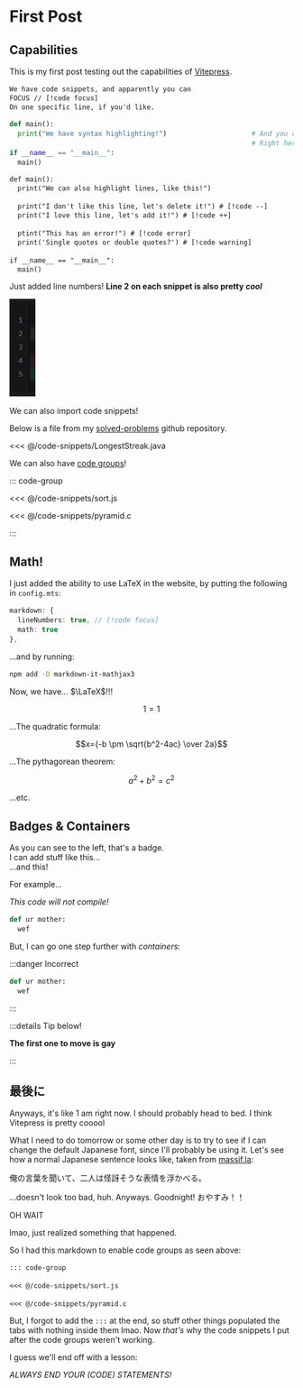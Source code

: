 # First Post

## Capabilities

This is my first post testing out the capabilities of [Vitepress](https://vitepress.dev/).

```
We have code snippets, and apparently you can
FOCUS // [!code focus]
On one specific line, if you'd like.
```

```py
def main():
  print("We have syntax highlighting!")                     # And you can copy
                                                            # Right here >
if __name__ == "__main__":
  main()
```

```py{2}
def main():
  print("We can also highlight lines, like this!")
  
  print("I don't like this line, let's delete it!") # [!code --]
  print("I love this line, let's add it!") # [!code ++]

  ptint("This has an error!") # [!code error]
  print('Single quotes or double quotes?') # [!code warning]

if __name__ == "__main__":
  main()
```

Just added line numbers! **Line 2 on each snippet is also pretty *cool***

![As you can see!](img/_line-numbers.png)

We can also import code snippets!

Below is a file from my [solved-problems](https://github.com/koiyakiya/solved-problems) github repository.

<<< @/code-snippets/LongestStreak.java

We can also have [code groups](https://vitepress.dev/guide/markdown#code-groups)!

::: code-group

<<< @/code-snippets/sort.js

<<< @/code-snippets/pyramid.c

:::

## Math!

I just added the ability to use LaTeX in the website, by putting the following in `config.mts`:

```ts
markdown: {
  lineNumbers: true, // [!code focus]
  math: true
},
```

...and by running:

```sh
npm add -D markdown-it-mathjax3
```

Now, we have... $\LaTeX$!!!

$$1=1$$

...The quadratic formula:

$$x={-b \pm \sqrt{b^2-4ac} \over 2a}$$

...The pythagorean theorem:

$$a^2+b^2=c^2$$

...etc.

## Badges & Containers

<Badge type="info" text="hi!" /> As you can see to the left, that's a badge.
<br>
<Badge type="warning" text="WARNING" /> I can add stuff like this...
<br>
<Badge type="danger" text="ERROR" /> ...and this!

For example...

<Badge type="danger" text="!" /> *This code will not compile!*

```py
def ur mother:
  wef
```

But, I can go one step further with *containers*:

:::danger Incorrect
```py
def ur mother:
  wef
```
:::

:::details Tip below!

**The first one to move is gay**

:::




## 最後に

Anyways, it's like 1 am right now. I should probably head to bed. I think Vitepress is pretty cooool

What I need to do tomorrow or some other day is to try to see if I can change the default Japanese font, since I'll probably be using it. Let's see how a normal Japanese sentence looks like, taken from [massif.la](https://massif.la/ja):

俺の言葉を聞いて、二人は怪訝そうな表情を浮かべる。

...doesn't look too bad, huh. Anyways. Goodnight! おやすみ！！

OH WAIT

lmao, just realized something that happened.

So I had this markdown to enable code groups as seen above:

```
::: code-group

<<< @/code-snippets/sort.js

<<< @/code-snippets/pyramid.c
```

But, I forgot to add the `:::` at the end, so stuff other things populated the tabs with nothing inside them lmao. Now *that's* why the code snippets I put after the code groups weren't working. 

I guess we'll end off with a lesson:

*ALWAYS END YOUR (CODE) STATEMENTS!*


